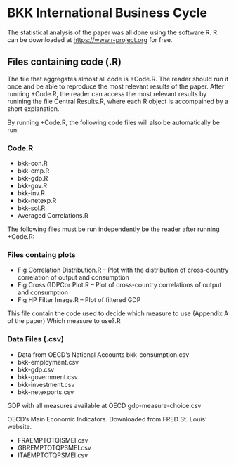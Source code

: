 # BKK International Business Cycle

The statistical analysis of the paper was all done using the software R. R can be downloaded at https://www.r-project.org for free. 

## Files containing code (.R)

The file that aggregates almost all code is +Code.R. The reader should run it once and be able to reproduce the most relevant results of the paper. After running +Code.R, the reader can access the most relevant results by runining the file Central Results.R, where each R object is accompained by a short explanation.

By running +Code.R, the following code files will also be automatically be run: 

### Code.R

* bkk-con.R      
* bkk-emp.R      
* bkk-gdp.R      
* bkk-gov.R      
* bkk-inv.R      
* bkk-netexp.R      
* bkk-sol.R      
* Averaged Correlations.R 

The following files must be run independently be the reader after running +Code.R: 

### Files containg plots

* Fig Correlation Distribution.R – Plot with the distribution of cross-country 
correlation of output and consumption
* Fig Cross GDPCor Plot.R – Plot of cross-country correlations of output and consumption
* Fig HP Filter Image.R – Plot of filtered GDP 

This file contain the code used to decide which measure to use (Appendix A of the paper) Which measure to use?.R 

### Data Files (.csv)

* Data from OECD’s National Accounts bkk-consumption.csv
* bkk-employment.csv 
* bkk-gdp.csv 
* bkk-government.csv
* bkk-investment.csv 
* bkk-netexports.csv 

GDP with all measures available at OECD gdp-measure-choice.csv 

OECD’s Main Economic Indicators. Downloaded from FRED St. Louis’ website.

* FRAEMPTOTQISMEI.csv 
* GBREMPTOTQPSMEI.csv 
* ITAEMPTOTQPSMEI.csv 
